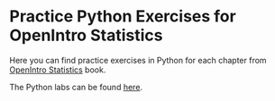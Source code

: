 # Practice Python Exercises for OpenIntro Statistics

Here you can find practice exercises in Python for each chapter from [OpenIntro Statistics](https://www.openintro.org/book/os/) book.

The Python labs can be found [here](https://www.featureranking.com/tutorials/statistics-tutorials/).
